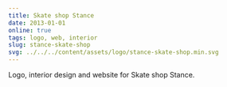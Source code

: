 ```yaml
---
title: Skate shop Stance
date: 2013-01-01
online: true
tags: logo, web, interior
slug: stance-skate-shop
svg: ../../../content/assets/logo/stance-skate-shop.min.svg
---
```


Logo, interior design and website for Skate shop Stance.

